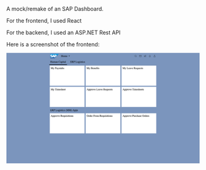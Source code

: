 A mock/remake of an SAP Dashboard.

For the frontend, I used React

For the backend, I used an ASP.NET Rest API

Here is a screenshot of the frontend:

![alt](./ss.png)
